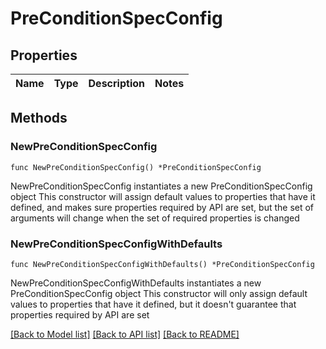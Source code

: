 # PreConditionSpecConfig

## Properties

Name | Type | Description | Notes
------------ | ------------- | ------------- | -------------

## Methods

### NewPreConditionSpecConfig

`func NewPreConditionSpecConfig() *PreConditionSpecConfig`

NewPreConditionSpecConfig instantiates a new PreConditionSpecConfig object
This constructor will assign default values to properties that have it defined,
and makes sure properties required by API are set, but the set of arguments
will change when the set of required properties is changed

### NewPreConditionSpecConfigWithDefaults

`func NewPreConditionSpecConfigWithDefaults() *PreConditionSpecConfig`

NewPreConditionSpecConfigWithDefaults instantiates a new PreConditionSpecConfig object
This constructor will only assign default values to properties that have it defined,
but it doesn't guarantee that properties required by API are set


[[Back to Model list]](../README.md#documentation-for-models) [[Back to API list]](../README.md#documentation-for-api-endpoints) [[Back to README]](../README.md)


